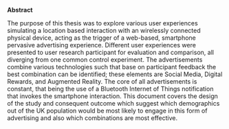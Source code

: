 <section>

**Abstract**

The purpose of this thesis was to explore various user experiences simulating a location based interaction with an wirelessly connected physical device, acting as the trigger of a web-based, smartphone pervasive advertising experience. 
Different user experiences were presented to user research participant for evaluation and comparison, all diverging from one common control experiment.
The advertisements combine various technologies such that base on participant feedback the best combination can be identified; 
these elements are Social Media, Digital Rewards, and Augmented Reality. The core of all advertisements is constant, that being the use of a Bluetooth Internet of Things notification that invokes the smartphone interaction.
This document covers the design of the study and consequent outcome which suggest which demographics out of the UK population would be most likely to engage in this form of advertising and also which combinations are most effective.

</section>